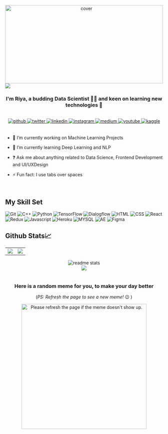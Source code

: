 
<div align="center">
<img width="100%" height = "250px" src="https://i.ibb.co/GMDN0Y1/result.png" alt="cover" />

</div>
<img align='center' src="https://visitor-badge.glitch.me/badge?page_id=RiyaParikh0112.visitor-badge&left_color=green&right_color=red">


### <div align="center">I'm Riya, a budding Data Scientist 👩‍💻 and keen on learning new technologies 🚀</div>  


  
<br/>

<div align="center">
<a href="https://github.com/riyaparikh0112" target="_blank">
<img src=https://img.shields.io/badge/github-%2324292e.svg?&style=for-the-badge&logo=github&logoColor=white alt=github style="margin-bottom: 5px;" />
</a>
<a href="https://twitter.com/RiyaParikh0112" target="_blank">
<img src=https://img.shields.io/badge/twitter-%2300acee.svg?&style=for-the-badge&logo=twitter&logoColor=white alt=twitter style="margin-bottom: 5px;" />
</a>
<a href="https://linkedin.com/in/riya-parikh-27b345196" target="_blank">
<img src=https://img.shields.io/badge/linkedin-%231E77B5.svg?&style=for-the-badge&logo=linkedin&logoColor=white alt=linkedin style="margin-bottom: 5px;" />
</a>
<a href="https://instagram.com/riyaparikh0112" target="_blank">
<img src=https://img.shields.io/badge/instagram-%23000000.svg?&style=for-the-badge&logo=instagram&logoColor=white alt=instagram style="margin-bottom: 5px;" />
</a>
<a href="https://medium.com/https://medium.com/@riyaparikh0112
" target="_blank">
<img src=https://img.shields.io/badge/medium-%23292929.svg?&style=for-the-badge&logo=medium&logoColor=white alt=medium style="margin-bottom: 5px;" />
</a>
<a href="https://www.youtube.com/user/https://www.youtube.com/channel/UCIZb0hIisuFk5Duh5O-OSYA" target="_blank">
<img src=https://img.shields.io/badge/youtube-%23EE4831.svg?&style=for-the-badge&logo=youtube&logoColor=white alt=youtube style="margin-bottom: 5px;" />
</a>
<a href="https://www.kaggle.com/riyaparikh01 " target="_blank">
<img src=https://img.shields.io/badge/kaggle-%2344BAE8.svg?&style=for-the-badge&logo=kaggle&logoColor=white alt=kaggle style="margin-bottom: 5px;" />
</a>  
</div>  
  

<br/>  
  

- 🔭 I’m currently working on Machine Learning Projects  
  

- 🌱 I’m currently learning Deep Learning and NLP  
  

- ❓ Ask me about anything related to Data Science, Frontend Development and UI/UXDesign  
  

- ⚡ Fun fact: I use tabs over spaces  
  

<br/>  


## My Skill Set  
![Git](https://img.shields.io/badge/GIT-E44C30?style=for-the-badge&logo=git&logoColor=white) ![C++](https://img.shields.io/badge/c++-%2300599C.svg?style=for-the-badge&logo=c%2B%2B&logoColor=white) ![Python](	https://img.shields.io/badge/Python-14354C?style=for-the-badge&logo=python&logoColor=white)
![TensorFlow](https://img.shields.io/badge/TensorFlow-FF6F00?style=for-the-badge&logo=tensorflow&logoColor=white) ![Dialogflow](https://img.shields.io/badge/dialogflow-FF9800?style=for-the-badge&logo=dialogflow&logoColor=white) ![HTML](https://img.shields.io/badge/HTML5-E34F26?style=for-the-badge&logo=html5&logoColor=white) ![CSS](https://img.shields.io/badge/CSS3-1572B6?style=for-the-badge&logo=css3&logoColor=white) ![React](https://img.shields.io/badge/React-20232A?style=for-the-badge&logo=react&logoColor=61DAFB) ![Redux](https://img.shields.io/badge/Redux-593D88?style=for-the-badge&logo=redux&logoColor=white) ![Javascript](	https://img.shields.io/badge/JavaScript-323330?style=for-the-badge&logo=javascript&logoColor=F7DF1E) ![Heroku](	https://img.shields.io/badge/Heroku-430098?style=for-the-badge&logo=heroku&logoColor=white) ![MYSQL](https://img.shields.io/badge/MySQL-005C84?style=for-the-badge&logo=mysql&logoColor=white) ![AE](https://img.shields.io/badge/Adobe%20after%20affects-CF96FD?style=for-the-badge&logo=Adobe%20after%20effects&logoColor=393665) ![Figma](https://img.shields.io/badge/Figma-F24E1E?style=for-the-badge&logo=figma&logoColor=white) 






## Github Stats📈
<div>
<table align="center" cellspacing="0" cellpadding="0" border="0">
  <tr>
    <td>
      <a href="https://github.com/riyaparikh0112">
        <img src="https://github-readme-stats.vercel.app/api?username=riyaparikh0112&show_icons=true&count_private=true&hide_border=true&theme=merko">
      <a/>
    </td>
    <td>
      <a href="https://github.com/riyaparikh0112">
        <img src="https://github-readme-stats.vercel.app/api/top-langs/?username=riyaparikh0112&layout=compact&theme=merko">
      <a/>
    </td>
   </tr>
</table>


 <div align='center'><img src="https://github-readme-streak-stats.herokuapp.com?user=RiyaParikh0112&theme=merko" alt='readme stats'>
   <div align='center'><img src="https://activity-graph.herokuapp.com/graph?username=RiyaParikh0112&bg_color=222021&color=77fdf4&line=c0ff14&point=71f901&area=true&hide_border=true"</div>
</div>

   


<br/>  


<!-- BLOG-POST-LIST:START -->
<!-- - [How to prevent GitHub from suspending your cronjob based triggers](https://dev.to/gautamkrishnar/how-to-prevent-github-from-suspending-your-cronjob-based-triggers-knf)
- [How I built one of the top 20 most used Github Actions](https://www.gautamkrishnar.com/how-i-built-one-of-the-top-20-most-used-github-actions/)
- [Show your latest dev.to posts automatically on your GitHub profile readme](https://dev.to/gautamkrishnar/show-your-latest-dev-to-posts-automatically-in-your-github-profile-readme-3nk8)
- [God Mode in browsers: document.designMode = &quot;on&quot;](https://dev.to/gautamkrishnar/god-mode-in-browsers-document-designmode-on-2pmo) -->
<!-- BLOG-POST-LIST:END -->

### Here is a random meme for you, to make your day better
(*PS: Refresh the page to see a new meme!* :wink: )

<a href="https://github.com/techytushar/random-memer"><img src='https://random-memer.herokuapp.com/' title="Meme" alt="Please refresh the page if the meme doesn't show up." height="400"></a>

<br/>  



